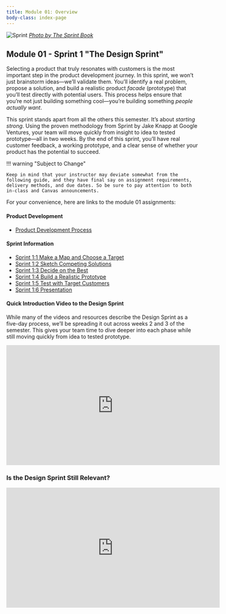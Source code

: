 ```yaml
---
title: Module 01: Overview
body-class: index-page
---
```


![Sprint]({{URLROOT}}/shared/img/sprint_full.png)
*[Photo by The Sprint Book](https://www.thesprintbook.com/the-design-sprint)*

## Module 01 - Sprint 1 "The Design Sprint"

Selecting a product that truly resonates with customers is the most important step in the product development journey. In this sprint, we won’t just brainstorm ideas—we’ll validate them. You’ll identify a real problem, propose a solution, and build a realistic product *facade* (prototype) that you’ll test directly with potential users. This process helps ensure that you’re not just building something cool—you’re building something *people actually want*.

This sprint stands apart from all the others this semester. It’s about *starting strong*. Using the proven methodology from Sprint by Jake Knapp at Google Ventures, your team will move quickly from insight to idea to tested prototype—all in two weeks. By the end of this sprint, you’ll have real customer feedback, a working prototype, and a clear sense of whether your product has the potential to succeed.

!!! warning "Subject to Change"
	
	Keep in mind that your instructor may deviate somewhat from the following guide, and they have final say on assignment requirements, delivery methods, and due dates. So be sure to pay attention to both in-class and Canvas announcements.


For your convenience, here are links to the module 01 assignments:

#### Product Development

* [Product Development Process](./product-development.html)

#### Sprint Information

* [Sprint 1:1 Make a Map and Choose a Target](./sprint1-1.html)
* [Sprint 1:2 Sketch Competing Solutions](./sprint1-2.html)
* [Sprint 1:3 Decide on the Best](./sprint1-3.html)
* [Sprint 1:4 Build a Realistic Prototype](./sprint1-4.html)
* [Sprint 1:5 Test with Target Customers](./sprint1-5.html)
* [Sprint 1:6 Presentation](../shared/presentation_rubric.pdf)


#### Quick Introduction Video to the Design Sprint

While many of the videos and resources describe the Design Sprint as a five-day process, we’ll be spreading it out across weeks 2 and 3 of the semester. This gives your team time to dive deeper into each phase while still moving quickly from idea to tested prototype.

<iframe width="560" height="315" src="https://www.youtube.com/embed/K2vSQPh6MCE?si=__Fq7m4H-sKOmVHx" title="YouTube video player" frameborder="0" allow="accelerometer; autoplay; clipboard-write; encrypted-media; gyroscope; picture-in-picture; web-share" referrerpolicy="strict-origin-when-cross-origin" allowfullscreen></iframe>


### Is the Design Sprint Still Relevant?

<iframe width="560" height="315" src="https://www.youtube.com/embed/8-Syxs3SQ7s?si=APxdwQhe9zof_b1u" title="YouTube video player" frameborder="0" allow="accelerometer; autoplay; clipboard-write; encrypted-media; gyroscope; picture-in-picture; web-share" referrerpolicy="strict-origin-when-cross-origin" allowfullscreen></iframe>
